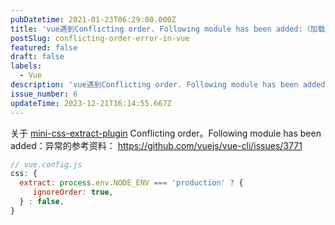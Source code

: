 ```yaml
---
pubDatetime: 2021-01-23T06:29:00.000Z
title: 'vue遇到Conflicting order. Following module has been added:（加载顺序冲突）'
postSlug: conflicting-order-error-in-vue
featured: false
draft: false
labels:
  - Vue
description: 'vue遇到Conflicting order. Following module has been added:（加载顺序冲突）'
issue_number: 6
updateTime: 2023-12-21T16:14:55.667Z
---
```


关于 [mini-css-extract-plugin](https://www.npmjs.com/package/mini-css-extract-plugin) Conflicting order。Following module has been added：异常的参考资料：
<https://github.com/vuejs/vue-cli/issues/3771>

```js
// vue.config.js
css: {
  extract: process.env.NODE_ENV === 'production' ? {
     ignoreOrder: true,
  } : false,
}
```
